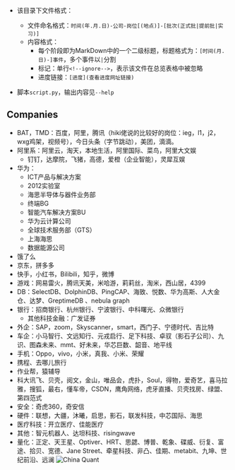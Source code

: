 + 该目录下文件格式：
	+ 文件命名格式：`时间(年.月.日)-公司-岗位[(地点)]-[批次(正式批|提前批|实习)]`
	+ 内容格式：
		+ 每个阶段即为MarkDown中的一个二级标题，标题格式为：`[时间(月.日)-]事件`，多个事件以`|`分割
		+ 标记：单行`<!--ignore-->`，表示该文件在总览表格中被忽略
		+ 进度链接：`[进度](查看进度网址链接)`

+ 脚本`script.py`，输出内容见`--help`

## Companies

+ BAT，TMD：百度，阿里，腾讯（hiki佬说的比较好的岗位：ieg，l1，j2，wxg鸡架，视频号），今日头条（字节跳动），美团，滴滴。
+ 阿里系：阿里云，淘天，本地生活，阿里国际、菜鸟，阿里大文娱
	+ 钉钉，达摩院，飞猪，高德，爱橙（企业智能），灵犀互娱
+ 华为：
	+ ICT产品与解决方案
	+ 2012实验室
	+ 海思半导体与器件业务部
	+ 终端BG
	+ 智能汽车解决方案BU
	+ 华为云计算公司
	+ 全球技术服务部（GTS）
	+ 上海海思
	+ 数据能源公司
+ 饿了么
+ 京东，拼多多
+ 快手，小红书，Bilibili，知乎，微博
+ 游戏：网易雷火，腾讯天美，米哈游，莉莉丝，淘米，西山居，4399
+ DB：SelectDB、DolphinDB、PingCAP、海致、悦数、华为高斯、人大金仓、达梦、GreptimeDB 、nebula graph
+ 银行：招商银行、杭州银行、宁波银行、中科曙光、众微银行
	+ 其他科技金融：广发证券
+ 外企：SAP，zoom，Skyscanner，smart，西门子、宁德时代、吉比特
+ 车企：小马智行、文远知行、元戎启行、足下科技、卓驭（影石子公司）、九识、图森未来、mmt、好未来，华芯巨数、韶音、地平线
+ 手机：Oppo，vivo，小米，真我、小米、荣耀
+ 携程、去哪儿旅行
+ 作业帮，猿辅导
+ 科大讯飞、贝壳，阅文，金山，唯品会，虎扑，Soul，得物，爱奇艺，喜马拉雅，搜狐，最右，懂车帝，CSDN，鹰角网络，虎牙直播、贝壳找房、绿盟、第四范式
+ 安全：奇虎360，奇安信
+ 硬件：联想，大疆，沐曦，启思，影石，联发科技，中芯国际、海思
+ 医疗科技：开立医疗、佳能医疗
+ 其他：智元机器人、达坦科技、risingwave
+ 量化：正定、天王星、Optiver、HRT、思勰、博普、乾象、碟威、衍复、富途、拾贝、宽德、Jane Street、牵星科技、非凸、佳期、metabit、九坤、世纪前沿、远澜
	![China Quant](https://cdn.jsdelivr.net/gh/zweix123/CS-notes@master/resource/recruit/China-Quant.jpg)